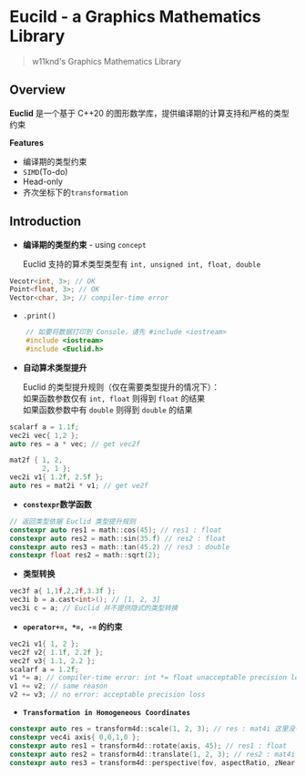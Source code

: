 # Eucild - a Graphics Mathematics Library
> w11knd's Graphics Mathematics Library

## Overview
**Euclid** 是一个基于 C++20 的图形数学库，提供编译期的计算支持和严格的类型约束

**Features**
- 编译期的类型约束
- ```SIMD```(To-do)
- Head-only
- 齐次坐标下的```transformation```

## Introduction
- **编译期的类型约束** - using ```concept```
    
    Euclid 支持的算术类型类型有 ```int, unsigned int, float, double```
```c++
Vecotr<int, 3>; // OK
Point<float, 3>; // OK
Vector<char, 3>; // compiler-time error
```
- ```.print()```
```c++
    // 如要将数据打印到 Console，请先 #include <iostream>
    #include <iostream>
    #include <Euclid.h>
```


- **自动算术类型提升**
    
    Euclid 的类型提升规则（仅在需要类型提升的情况下）：\
    如果函数参数仅有 ```int, float```
    则得到 ```float``` 的结果 \
    如果函数参数中有 ```double``` 则得到 ```double``` 的结果

```c++
scalarf a = 1.1f;
vec2i vec{ 1,2 };
auto res = a * vec; // get vec2f

mat2f { 1, 2,
        2, 1 };
vec2i v1{ 1.2f, 2.5f };
auto res = mat2i * v1; // get ve2f
```

- **```constexpr```数学函数**
```c++
// 返回类型依据 Euclid 类型提升规则
constexpr auto res1 = math::cos(45); // res1 : float
constexpr auto res2 = math::sin(35.f) // res2 : float
constexpr auto res3 = math::tan(45.2) // res3 : double
constexpr float res2 = math::sqrt(2);
```

- **类型转换**
```c++
vec3f a{ 1,1f,2,2f,3.3f };
vec3i b = a.cast<int>(); // [1, 2, 3]
vec3i c = a; // Euclid 并不提供隐式的类型转换
```

- **```operator+=, *=, -=``` 的约束**
```c++
vec2i v1{ 1, 2 };
vec2f v2{ 1.1f, 2.2f };
vec2f v3{ 1.1, 2.2 };
scalarf a = 1.2f;
v1 *= a; // compiler-time error: int *= float unacceptable precision loss 
v1 += v2; // same reason
v2 += v3; // no error: acceptable precision loss
```

- **```Transformation in Homogeneous Coordinates```**
```c++
constexpr auto res = transform4d::scale(1, 2, 3); // res : mat4i 这里没有必要提升类型
constexpr vec4i axis{ 0,0,1,0 };
constexpr auto res1 = transform4d::rotate(axis, 45); // res1 : float
constexpr auto res2 = transform4d::translate(1, 2, 3); // res2 : mat4i same reason with res
constexpr auto res3 = transform4d::perspective(fov, aspectRatio, zNear, zFar); // 返回类型依据 Euclid 类型提升原则
```